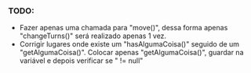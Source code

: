 ### TODO:
* Fazer apenas uma chamada para "move()", dessa forma apenas "changeTurns()" será realizado apenas 1 vez.
* Corrigir lugares onde existe um "hasAlgumaCoisa()" seguido de um "getAlgumaCoisa()". Colocar apenas "getAlgumaCoisa()", guardar na variável e depois verificar se " != null"
